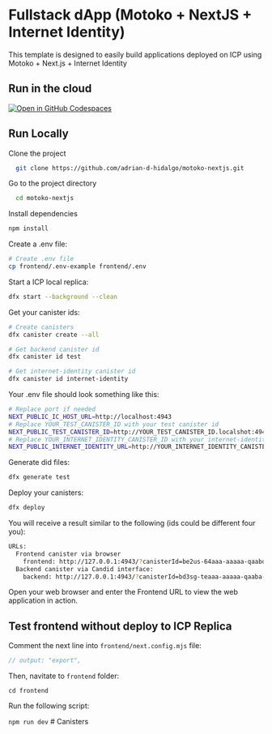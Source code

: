 # Fullstack dApp (Motoko + NextJS + Internet Identity)

This template is designed to easily build applications deployed on ICP using Motoko + Next.js + Internet Identity

## Run in the cloud

[![Open in GitHub Codespaces](https://github.com/codespaces/badge.svg)](https://codespaces.new/adrian-d-hidalgo/motoko-nextjs/?quickstart=1)

## Run Locally

Clone the project

```bash
  git clone https://github.com/adrian-d-hidalgo/motoko-nextjs.git
```

Go to the project directory

```bash
  cd motoko-nextjs
```

Install dependencies

```bash
npm install
```

Create a .env file:

```bash
# Create .env file
cp frontend/.env-example frontend/.env
```

Start a ICP local replica:

```bash
dfx start --background --clean
```

Get your canister ids:

```bash
# Create canisters
dfx canister create --all

# Get backend canister id
dfx canister id test

# Get internet-identity canister id
dfx canister id internet-identity
```

Your .env file should look something like this:

```bash
# Replace port if needed
NEXT_PUBLIC_IC_HOST_URL=http://localhost:4943
# Replace YOUR_TEST_CANISTER_ID with your test canister id
NEXT_PUBLIC_TEST_CANISTER_ID=http://YOUR_TEST_CANISTER_ID.localshot:4943
# Replace YOUR_INTERNET_IDENTITY_CANISTER_ID with your internet-identity canister id
NEXT_PUBLIC_INTERNET_IDENTITY_URL=http://YOUR_INTERNET_IDENTITY_CANISTER_ID.localshot:4943
```

Generate did files:

```bash
dfx generate test
```

Deploy your canisters:

```bash
dfx deploy
```

You will receive a result similar to the following (ids could be different four you):

```bash
URLs:
  Frontend canister via browser
    frontend: http://127.0.0.1:4943/?canisterId=be2us-64aaa-aaaaa-qaabq-cai
  Backend canister via Candid interface:
    backend: http://127.0.0.1:4943/?canisterId=bd3sg-teaaa-aaaaa-qaaba-cai&id=bkyz2-fmaaa-aaaaa-qaaaq-cai
```

Open your web browser and enter the Frontend URL to view the web application in action.

## Test frontend without deploy to ICP Replica

Comment the next line into `frontend/next.config.mjs` file:

```javascript
// output: "export",
```

Then, navitate to `frontend` folder:

`cd frontend`

Run the following script:

`npm run dev`
#   C a n i s t e r s  
 